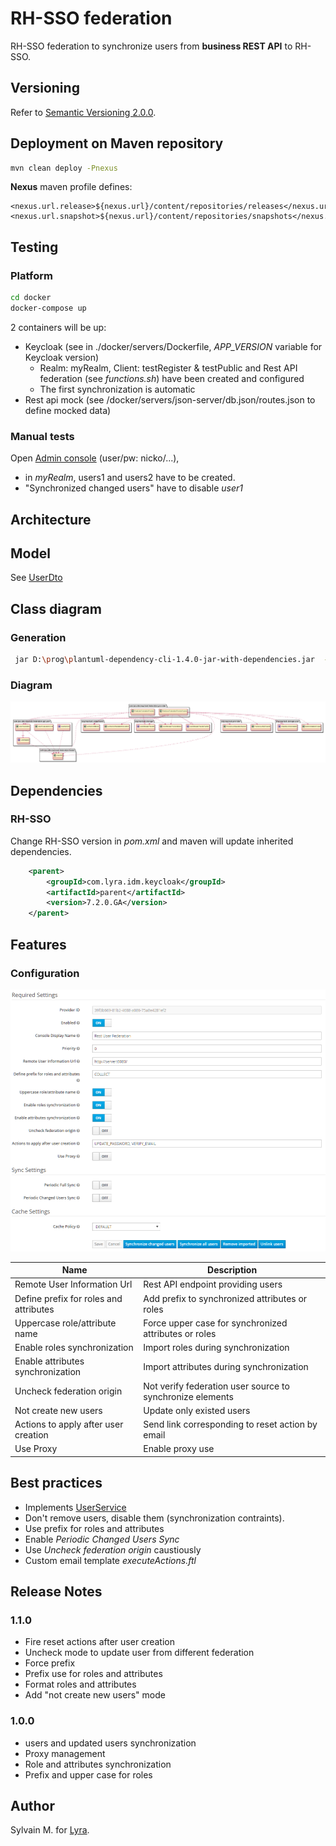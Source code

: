 # RH-SSO federation

RH-SSO federation to synchronize users from **business REST API** to RH-SSO. 

## Versioning

Refer to [Semantic Versioning 2.0.0](http://semver.org/).

## Deployment on Maven repository

 ```bash
 mvn clean deploy -Pnexus
 ```
**Nexus** maven profile defines:

    <nexus.url.release>${nexus.url}/content/repositories/releases</nexus.url.release>
    <nexus.url.snapshot>${nexus.url}/content/repositories/snapshots</nexus.url.snapshot>

## Testing

### Platform

```bash
cd docker
docker-compose up
```

2 containers will be up:

* Keycloak (see in ./docker/servers/Dockerfile, *APP_VERSION* variable for Keycloak version)
    * Realm: myRealm, Client: testRegister & testPublic  and Rest API federation (see *functions.sh*) have been created and configured
    * The first synchronization is automatic  
* Rest api mock  (see /docker/servers/json-server/db.json/routes.json to define mocked data)

### Manual tests

Open [Admin console](http://127.0.0.1:5080/auth/admin/) (user/pw: nicko/...), 

* in *myRealm*, users1 and users2 have to be created.
* "Synchronized changed users" have to disable *user1*


## Architecture

## Model

See [UserDto](./src/main/java/com/lyra/idm/keycloak/federation/model/UserDto.java)


## Class diagram

### Generation

```bash
 jar D:\prog\plantuml-dependency-cli-1.4.0-jar-with-dependencies.jar  -o h:\plantuml.txt -b D:\Developpement\archi\idm\rh-sso-federation\src -dp (?=.*\b(keycloak)\b)(?!.*\b(models)\b)(.+)
```

### Diagram 

![](./classDiagram.png)

## Dependencies

### RH-SSO

Change RH-SSO version in *pom.xml* and maven will update inherited dependencies.

```xml
    <parent>
        <groupId>com.lyra.idm.keycloak</groupId>
        <artifactId>parent</artifactId>
        <version>7.2.0.GA</version>
    </parent>
```

## Features

### Configuration

![](./federation.png)

| Name                                      | Description                                               |
|---                                        |---                                                        |
| Remote User Information Url               |Rest API endpoint providing users                          |
| Define prefix for roles and attributes    |Add prefix to synchronized attributes or roles             |
| Uppercase role/attribute name             |Force upper case for synchronized attributes or roles      |
| Enable roles synchronization              |Import roles during synchronization                        |
| Enable attributes synchronization         |Import attributes during synchronization                   |
| Uncheck federation origin                 |Not verify federation user source to synchronize elements  |
| Not create new users                      |Update only existed users                                  |
| Actions to apply after user creation      |Send link corresponding to reset action by email           |
| Use Proxy                                 |Enable proxy use                                           |

## Best practices

* Implements [UserService](./src/main/java/com/lyra/idm/keycloak/federation/api/user/UserService.java)
* Don't remove users, disable them (synchronization contraints).
* Use prefix for roles and attributes
* Enable *Periodic Changed Users Sync*
* Use *Uncheck federation origin* caustiously
* Custom email template *executeActions.ftl*

## Release Notes

### 1.1.0

* Fire reset actions after user creation
* Uncheck mode to update user from different federation
* Force prefix
* Prefix use for roles and attributes
* Format roles and attributes
* Add "not create new users" mode

### 1.0.0

* users and  updated users synchronization
* Proxy management
* Role and attributes synchronization
* Prefix and upper case for roles

## Author

Sylvain M. for [Lyra](https://lyra.com).

